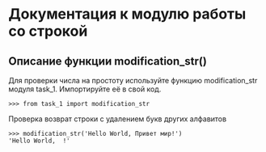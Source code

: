 Документация к модулю работы со строкой
===
Описание функции modification_str()
---
Для проверки числа на простоту используйте функцию modification_str модуля task_1. Импортируйте её в свой код.  

    >>> from task_1 import modification_str  

Проверка возврат строки с удалением букв других алфавитов

    >>> modification_str('Hello World, Привет мир!')
    'Hello World,  !'

